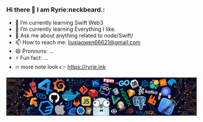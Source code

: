 ### Hi there 👋 I am Ryrie:neckbeard.:
- 🌱 I’m currently learning Swift Web3 
- 🌱 I’m currently learning Everything I like.
- 💬 Ask me about anything related to node/Swift/
- 📫 How to reach me: liuxiaowen66621@gmail.com
- 😄 Pronouns: ...
- ⚡ Fun fact: ...
- 🔥 more note look :point_right: https://ryrie.ink

![](./src/header_.png)


<!--
<div align="center" >
  <img height="160px" src="https://github-readme-stats.vercel.app/api?username=MitchellRyrie-evanBuck&theme=transparent&card_width=520" />
</div>
-->

<!--
[![afl-lxw's github activity graph](https://github-readme-activity-graph.vercel.app/graph?username=MitchellRyrie-evanBuck&theme=react-dark)](https://github.com/ashutosh00710/github-readme-activity-graph)
-->

<!-- <iframe style="border-radius:12px" src="https://open.spotify.com/embed/track/3vefdW0Zsk57Qn0qxXeVCI?utm_source=generator" width="100%" height="152" frameBorder="0" allowfullscreen="" allow="autoplay; clipboard-write; encrypted-media; fullscreen; picture-in-picture" loading="lazy"></iframe> -->